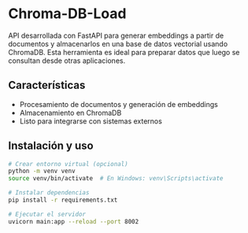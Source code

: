 # Chroma-DB-Load

API desarrollada con FastAPI para generar embeddings a partir de documentos y almacenarlos en una base de datos vectorial usando ChromaDB. Esta herramienta es ideal para preparar datos que luego se consultan desde otras aplicaciones.

## Características

- Procesamiento de documentos y generación de embeddings
- Almacenamiento en ChromaDB
- Listo para integrarse con sistemas externos

## Instalación y uso

```bash
# Crear entorno virtual (opcional)
python -m venv venv
source venv/bin/activate  # En Windows: venv\Scripts\activate

# Instalar dependencias
pip install -r requirements.txt

# Ejecutar el servidor
uvicorn main:app --reload --port 8002
